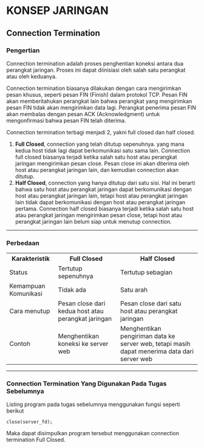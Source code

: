 # KONSEP JARINGAN

## Connection Termination

### Pengertian
Connection termination adalah proses penghentian koneksi antara dua perangkat jaringan. Proses ini dapat diinisiasi oleh salah satu perangkat atau oleh keduanya. 

Connection termination biasanya dilakukan dengan cara mengirimkan pesan khusus, seperti pesan FIN (Finish) dalam protokol TCP. Pesan FIN akan memberitahukan perangkat lain bahwa perangkat yang mengirimkan pesan FIN tidak akan mengirimkan data lagi. Perangkat penerima pesan FIN akan membalas dengan pesan ACK (Acknowledgment) untuk mengonfirmasi bahwa pesan FIN telah diterima. 

Connection termination terbagi menjadi 2, yakni full closed dan half closed.

1. **Full Closed**, connection yang telah ditutup sepenuhnya. yang mana kedua host tidak lagi dapat berkomunikasi satu sama lain. Connection full closed biasanya terjadi ketika salah satu host atau perangkat jaringan mengirimkan pesan close. Pesan close ini akan diterima oleh host atau perangkat jaringan lain, dan kemudian connection akan ditutup.
2. **Half Closed**, connection yang hanya ditutup dari satu sisi. Hal ini berarti bahwa satu host atau perangkat jaringan dapat berkomunikasi dengan host atau perangkat jaringan lain, tetapi host atau perangkat jaringan lain tidak dapat berkomunikasi dengan host atau perangkat jaringan pertama. Connection half closed biasanya terjadi ketika salah satu host atau perangkat jaringan mengirimkan pesan close, tetapi host atau perangkat jaringan lain belum siap untuk menutup connection.

***

### Perbedaan
<table>
<tr>
    <th>Karakteristik</th>
    <th>Full Closed</th>
    <th>Half Closed</th>
</tr>
<tr>
<td>Status</td>
<td>Tertutup sepenuhnya</td>
<td>Tertutup sebagian</td>
</tr>
<tr>
    <td>Kemampuan Komunikasi</td>
    <td>Tidak ada</td>
    <td>Satu arah</td>
</tr>
<tr>
    <td>Cara menutup</td>
    <td>Pesan close dari kedua host atau perangkat jaringan</td>
    <td>Pesan close dari satu host atau perangkat jaringan</td>
</tr>
<tr>
    <td>Contoh</td>
    <td>Menghentikan koneksi ke server web</td>
    <td>Menghentikan pengiriman data ke server web, tetapi masih dapat menerima data dari server web</td>
</tr>
</table>

***

### Connection Termination Yang Digunakan Pada Tugas Sebelumnya
Listing program pada tugas sebelumnya menggunakan fungsi seperti berikut
```
close(server_fd);
```
Maka dapat disimpulkan program tersebut menggunakan connection termination Full Closed.
